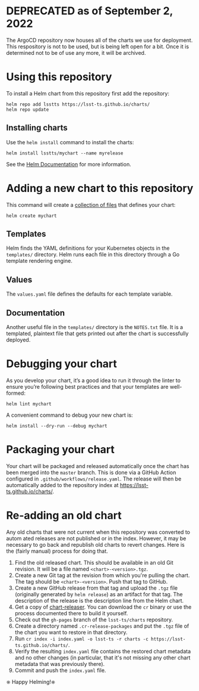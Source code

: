 # DEPRECATED as of September 2, 2022

The ArgoCD repository now houses all of the charts we use for deployment.
This respository is not to be used, but is being left open for a bit. 
Once it is determined not to be of use any more, it will be archived.

# Using this repository

To install a Helm chart from this repository first add the repository:

```
helm repo add lsstts https://lsst-ts.github.io/charts/
helm repo update
```

## Installing charts

Use the `helm install` command to install the charts:

```
helm install lsstts/mychart --name myrelease
```

See the [Helm Documentation](https://github.com/helm/helm/tree/master/docs) for more information.

# Adding a new chart to this repository

This command will create  a [collection of files](https://github.com/helm/helm/blob/master/docs/charts.md#the-chart-file-structure) that defines your chart:

```
helm create mychart
```

## Templates

Helm finds the YAML definitions for your Kubernetes objects in the `templates/` directory. Helm runs each file in this directory through a Go template rendering engine.

## Values

The `values.yaml` file defines the defaults for each template variable.

## Documentation

Another useful file in the `templates/` directory is the `NOTES.txt` file. It is a templated, plaintext file that gets printed out after the chart is successfully deployed.


# Debugging your chart

As you develop your chart, it’s a good idea to run it through the linter to ensure you’re following best practices and that your templates are well-formed:

```
helm lint mychart
```

A convenient command to debug your new chart is:

```
helm install --dry-run --debug mychart
```

# Packaging your chart

Your chart will be packaged and released automatically once the chart has been merged into the `master` branch.
This is done via a GitHub Action configured in `.github/workflows/release.yaml`.
The release will then be automatically added to the repository index at https://lsst-ts.github.io/charts/.

# Re-adding an old chart

Any old charts that were not current when this repository was converted to autom
ated releases are not published or in the index.
However, it may be necessary to go back and republish old charts to revert changes.
Here is the (fairly manual) process for doing that.

1. Find the old released chart.
   This should be available in an old Git revision.
   It will be a file named `<chart>-<version>.tgz`.
2. Create a new Git tag at the revision from which you're pulling the chart.
   The tag should be `<chart>-<version>`.
   Push that tag to GitHub.
3. Create a new GitHub release from that tag and upload the `.tgz` file (originally generated by `helm release`) as an artifact for that tag.
   The description of the release is the description line from the Helm chart.
4. Get a copy of [chart-releaser](https://github.com/helm/chart-releaser).
   You can download the `cr` binary or use the process documented there to build
 it yourself.
5. Check out the `gh-pages` branch of the `lsst-ts/charts` repository.
6. Create a directory named `.cr-release-packages` and put the `.tgz` file of the chart you want to restore in that directory.
7. Run `cr index -i index.yaml -o lsst-ts -r charts -c https://lsst-ts.github.io/charts/`.
8. Verify the resulting `index.yaml` file contains the restored chart metadata and no other changes (in particular, that it's not missing any other chart metadata that was previously there).
9. Commit and push the `index.yaml` file.

⎈ Happy Helming!⎈
